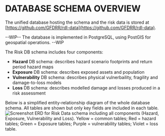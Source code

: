 # DATABASE SCHEMA OVERVIEW

The unified database hosting the schema and the risk data is stored at [https://github.com/GFDRR/rdl-data](https://github.com/GFDRR/rdl-data).

--WIP--
The database is implemented in PostgreSQL, using PostGIS for geospatial operations.
--WIP

The Risk DB schema includes four components:

- **Hazard** DB schema: describes hazard scenario footprints and return period hazard maps 
- **Exposure** DB schema: describes exposed assets and population
- **Vulnerability** DB schema: describes physical vulnerbaility, fragility and damage-to-loss models
- **Loss** DB schema: describes modelled damage and losses produced in a risk assessment

Below is a simplified entity-relationship diagram of the whole database schema. All tables are shown but only key fields are included in each table.
![Screenshot](img/all.png)
ERD for Risk Data schema including all components (Hazard, Exposure, Vulnerability and Loss). Yellow = common tables; Red = hazard tables; Green = Exposure tables; Purple = vulnerability tables; Violet = loss table.